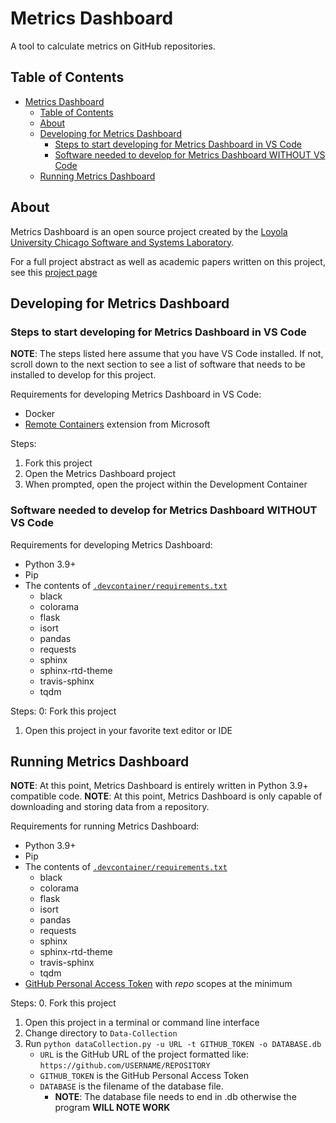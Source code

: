 # Metrics Dashboard
A tool to calculate metrics on GitHub repositories.

## Table of Contents
- [Metrics Dashboard](#metrics-dashboard)
  - [Table of Contents](#table-of-contents)
  - [About](#about)
  - [Developing for Metrics Dashboard](#developing-for-metrics-dashboard)
    - [Steps to start developing for Metrics Dashboard in VS Code](#steps-to-start-developing-for-metrics-dashboard-in-vs-code)
    - [Software needed to develop for Metrics Dashboard WITHOUT VS Code](#software-needed-to-develop-for-metrics-dashboard-without-vs-code)
  - [Running Metrics Dashboard](#running-metrics-dashboard)

## About
Metrics Dashboard is an open source project created by the [Loyola University Chicago Software and Systems Laboratory](https://ssl.cs.luc.edu).

For a full project abstract as well as academic papers written on this project, see this [project page](https://ssl.cs.luc.edu/research/in-progress/metrics-dashboard.html)

## Developing for Metrics Dashboard

### Steps to start developing for Metrics Dashboard in VS Code
**NOTE**: The steps listed here assume that you have VS Code installed. If not, scroll down to the next section to see a list of software that needs to be installed to develop for this project.

Requirements for developing Metrics Dashboard in VS Code:
- Docker
- [Remote Containers](https://marketplace.visualstudio.com/items?itemName=ms-vscode-remote.vscode-remote-extensionpack) extension from Microsoft

Steps:
1. Fork this project
2. Open the Metrics Dashboard project
3. When prompted, open the project within the Development Container

### Software needed to develop for Metrics Dashboard WITHOUT VS Code
Requirements for developing Metrics Dashboard:
- Python 3.9+
- Pip
- The contents of [`.devcontainer/requirements.txt`](.devcontainer/requirements.txt)
    - black
    - colorama
    - flask
    - isort
    - pandas
    - requests
    - sphinx
    - sphinx-rtd-theme
    - travis-sphinx
    - tqdm

Steps:
0: Fork this project
1. Open this project in your favorite text editor or IDE

## Running Metrics Dashboard
**NOTE**: At this point, Metrics Dashboard is entirely written in Python 3.9+ compatible code.
**NOTE**: At this point, Metrics Dashboard is only capable of downloading and storing data from a repository.

Requirements for running Metrics Dashboard:
- Python 3.9+
- Pip
- The contents of [`.devcontainer/requirements.txt`](.devcontainer/requirements.txt)
    - black
    - colorama
    - flask
    - isort
    - pandas
    - requests
    - sphinx
    - sphinx-rtd-theme
    - travis-sphinx
    - tqdm
- [GitHub Personal Access Token](https://github.com/settings/tokens/) with *repo* scopes at the minimum

Steps:
0. Fork this project
1. Open this project in a terminal or command line interface
2. Change directory to `Data-Collection`
3. Run `python dataCollection.py -u URL -t GITHUB_TOKEN -o DATABASE.db`
    - `URL` is the GitHub URL of the project formatted like: `https://github.com/USERNAME/REPOSITORY`
    - `GITHUB_TOKEN` is the GitHub Personal Access Token
    - `DATABASE` is the filename of the database file.
      - **NOTE**: The database file needs to end in .db otherwise the program **WILL NOTE WORK**
